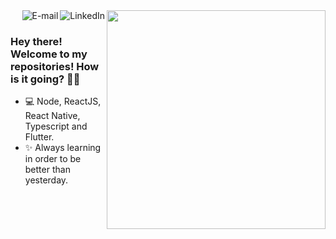 
<img align="right" src="https://i.imgur.com/P2eHx9l.png" width="350"/>

<a href="https://www.linkedin.com/in/herlloncardoso">
<img align="right" alt="LinkedIn" src="https://img.shields.io/badge/-Herllon%20Cardoso-blue"/>
</a>

<a href="mailto:cardoso.herllon@gmail.com">
<img align="right" alt="E-mail" src="https://img.shields.io/badge/-Contact%20%20%20me-red"/>
</a>

<br/>

### Hey there! Welcome to my repositories! How is it going? 👋🚀

- 💻 Node, ReactJS, React Native, Typescript and Flutter.
- ✨ Always learning in order to be better than yesterday.

